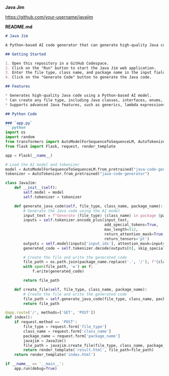 **Java Jim**

https://github.com/your-username/javajim

**README.md**
```markdown
# Java Jim

A Python-based AI code generator that can generate high-quality Java code and create any file.

## Getting Started

1. Open this repository in a GitHub Codespace.
2. Click on the "Run" button to start the Java Jim web application.
3. Enter the file type, class name, and package name in the input fields.
4. Click on the "Generate Code" button to generate the Java code.

## Features

* Generates high-quality Java code using a Python-based AI model.
* Can create any file type, including Java classes, interfaces, enums, and more.
* Supports advanced Java features, such as generics, lambda expressions, and functional programming.

## Python Code

### `app.py`
```python
import os
import random
from transformers import AutoModelForSequenceToSequenceLM, AutoTokenizer
from flask import Flask, request, render_template

app = Flask(__name__)

# Load the AI model and tokenizer
model = AutoModelForSequenceToSequenceLM.from_pretrained("java-code-generator")
tokenizer = AutoTokenizer.from_pretrained("java-code-generator")

class JavaJim:
    def __init__(self):
        self.model = model
        self.tokenizer = tokenizer

    def generate_java_code(self, file_type, class_name, package_name):
        # Generate the Java code using the AI model
        input_text = f"Generate {file_type} {class_name} in package {package_name}"
        inputs = self.tokenizer.encode_plus(input_text, 
                                            add_special_tokens=True, 
                                            max_length=512, 
                                            return_attention_mask=True, 
                                            return_tensors='pt')
        outputs = self.model(inputs['input_ids'], attention_mask=inputs['attention_mask'])
        generated_code = self.tokenizer.decode(outputs[0], skip_special_tokens=True)

        # Create the file and write the generated code
        file_path = os.path.join(package_name.replace('.', '/'), f"{class_name}.{file_type}")
        with open(file_path, 'w') as f:
            f.write(generated_code)

        return file_path

    def create_file(self, file_type, class_name, package_name):
        # Create the file and write the generated code
        file_path = self.generate_java_code(file_type, class_name, package_name)
        return file_path

@app.route('/', methods=['GET', 'POST'])
def index():
    if request.method == 'POST':
        file_type = request.form['file_type']
        class_name = request.form['class_name']
        package_name = request.form['package_name']
        javajim = JavaJim()
        file_path = javajim.create_file(file_type, class_name, package_name)
        return render_template('result.html', file_path=file_path)
    return render_template('index.html')

if __name__ == '__main__':
    app.run(debug=True)
